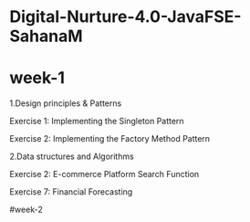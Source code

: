 # Digital-Nurture-4.0-JavaFSE-SahanaM
# week-1

1.Design principles & Patterns

Exercise 1: Implementing the Singleton Pattern

Exercise 2: Implementing the Factory Method Pattern

2.Data structures and Algorithms

Exercise 2: E-commerce Platform Search Function

Exercise 7: Financial Forecasting

#week-2



